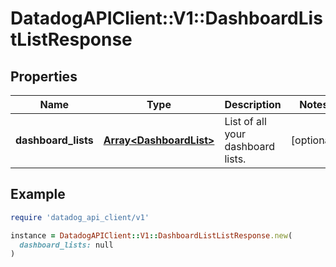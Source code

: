 # DatadogAPIClient::V1::DashboardListListResponse

## Properties

| Name | Type | Description | Notes |
| ---- | ---- | ----------- | ----- |
| **dashboard_lists** | [**Array&lt;DashboardList&gt;**](DashboardList.md) | List of all your dashboard lists. | [optional] |

## Example

```ruby
require 'datadog_api_client/v1'

instance = DatadogAPIClient::V1::DashboardListListResponse.new(
  dashboard_lists: null
)
```

